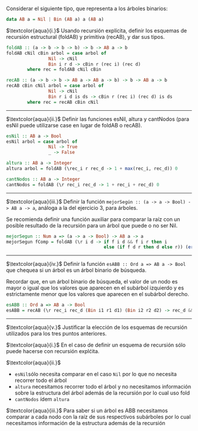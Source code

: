 Considerar el siguiente tipo, que representa a los árboles binarios:
```hs
data AB a = Nil | Bin (AB a) a (AB a)
```

$\textcolor{aqua}{i.}$ Usando recursión explícita, definir los esquemas de recursión estructural (foldAB) y primitiva (recAB), y dar sus tipos.

```hs
foldAB :: (a -> b -> b -> b) -> b -> AB a -> b
foldAB cNil cBin arbol = case arbol of
                Nil -> cNil
                Bin i r d -> cBin r (rec i) (rec d)
        where rec = foldAB cNil cBin
```
```hs
recAB :: (a -> b -> b -> AB a -> AB a -> b) -> b -> AB a -> b
recAB cBin cNil arbol = case arbol of
                Nil -> cNil
                Bin r i d is ds -> cBin r (rec i) (rec d) is ds
        where rec = recAB cBin cNil
```

---
$\textcolor{aqua}{ii.}$ Definir las funciones esNil, altura y cantNodos (para esNil puede utilizarse case en lugar de foldAB o recAB).

```hs
esNil :: AB a -> Bool
esNil arbol = case arbol of
                Nil -> True
                _ -> False
```
```hs
altura :: AB a -> Integer
altura arbol = foldAB (\rec_i r rec_d -> 1 + max(rec_i, rec_d)) 0
```

```hs
cantNodos :: AB a -> Integer
cantNodos = foldAB (\r rec_i rec_d -> 1 + rec_i + rec_d) 0
```
---
$\textcolor{aqua}{iii.}$ Definir la función `mejorSegún :: (a -> a -> Bool) -> AB a -> a`, análoga a la del ejercicio 3, para árboles.

Se recomienda definir una función auxiliar para comparar la raíz con un posible resultado de la recursión
para un árbol que puede o no ser Nil.

```hs
mejorSegun :: Num a => (a -> a -> Bool) -> AB a -> a
mejorSegun fComp = foldAB (\r i d -> if f i d && f i r then i 
                                     else (if f d r then d else r)) (error "no hay mejor en nil")
```

---

$\textcolor{aqua}{iv.}$ Definir la función `esABB :: Ord a => AB a -> Bool` que chequea si un árbol es un árbol binario de búsqueda.

Recordar que, en un árbol binario de búsqueda, el valor de un nodo es mayor o igual que los valores que aparecen en el subárbol izquierdo y es estrictamente menor que los valores que aparecen en el subárbol derecho.

```hs
esABB :: Ord a => AB a -> Bool
esABB = recAB (\r rec_i rec_d (Bin i1 r1 d1) (Bin i2 r2 d2) -> rec_d && rec_i && r >= r1 && r <= r2) True
```

---
$\textcolor{aqua}{v.}$ Justificar la elección de los esquemas de recursión utilizados para los tres puntos anteriores.

$\textcolor{aqua}{i.}$ En el caso de definir un esquema de recursión sólo puede hacerse con recursión explćita.

$\textcolor{aqua}{ii.}$
* `esNil`sólo necesita comparar en el caso `Nil` por lo que no necesita recorrer todo el árbol
* `altura` necesitamos recorrer todo el árbol y no necesitamos información sobre la estructura del árbol además de la recursión por lo cual uso fold
* `cantNodos` ídem `altura`

$\textcolor{aqua}{iii.}$ Para saber si un árbol es ABB necesitamos comparar a cada nodo con la raíz de sus respectivos subárboles por lo cual necesitamos información de la estructura además de la recursión
